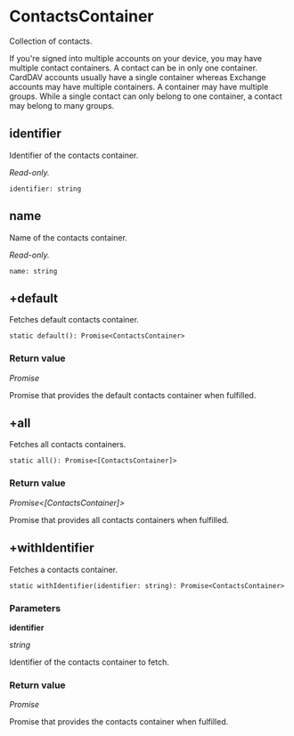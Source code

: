 # ContactsContainer

Collection of contacts.

If you're signed into multiple accounts on your device, you may have multiple contact containers. A contact can be in only one container. CardDAV accounts usually have a single container whereas Exchange accounts may have multiple containers. A container may have multiple groups. While a single contact can only belong to one container, a contact may belong to many groups.

## identifier

Identifier of the contacts container.

_Read-only._

```
identifier: string
```

## name

Name of the contacts container.

_Read-only._

```
name: string
```

## +default

Fetches default contacts container.

```
static default(): Promise<ContactsContainer>
```

### Return value

_Promise_

Promise that provides the default contacts container when fulfilled.

## +all

Fetches all contacts containers.

```
static all(): Promise<[ContactsContainer]>
```

### Return value

_Promise<\[ContactsContainer\]>_

Promise that provides all contacts containers when fulfilled.

## +withIdentifier

Fetches a contacts container.

```
static withIdentifier(identifier: string): Promise<ContactsContainer>
```

### Parameters

**identifier**

_string_

Identifier of the contacts container to fetch.

### Return value

_Promise_

Promise that provides the contacts container when fulfilled.
